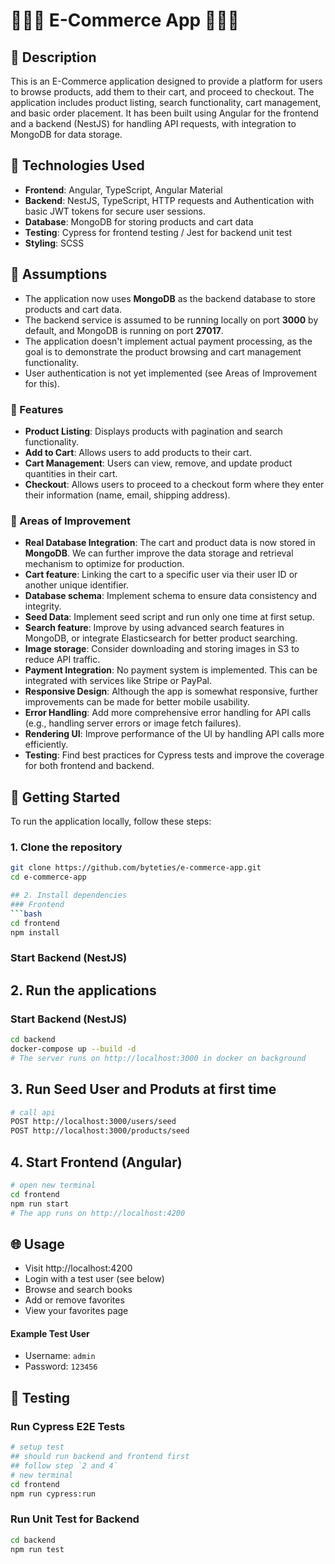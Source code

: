 # 🚀🚀🚀 E-Commerce App 🚀🚀🚀

## 📄 Description

This is an E-Commerce application designed to provide a platform for users to browse products, add them to their cart, and proceed to checkout. The application includes product listing, search functionality, cart management, and basic order placement. It has been built using Angular for the frontend and a backend (NestJS) for handling API requests, with integration to MongoDB for data storage.

## 📄 Technologies Used

- **Frontend**: Angular, TypeScript, Angular Material
- **Backend**: NestJS, TypeScript, HTTP requests and Authentication with basic JWT tokens for secure user sessions.
- **Database**: MongoDB for storing products and cart data
- **Testing**: Cypress for frontend testing / Jest for backend unit test
- **Styling**: SCSS

## 📝 Assumptions

- The application now uses **MongoDB** as the backend database to store products and cart data.
- The backend service is assumed to be running locally on port **3000** by default, and MongoDB is running on port **27017**.
- The application doesn't implement actual payment processing, as the goal is to demonstrate the product browsing and cart management functionality.
- User authentication is not yet implemented (see Areas of Improvement for this).

### 📝 Features
- **Product Listing**: Displays products with pagination and search functionality.
- **Add to Cart**: Allows users to add products to their cart.
- **Cart Management**: Users can view, remove, and update product quantities in their cart.
- **Checkout**: Allows users to proceed to a checkout form where they enter their information (name, email, shipping address).

### 📝 Areas of Improvement
- **Real Database Integration**: The cart and product data is now stored in **MongoDB**. We can further improve the data storage and retrieval mechanism to optimize for production.
- **Cart feature**: Linking the cart to a specific user via their user ID or another unique identifier. 
- **Database schema**: Implement schema to ensure data consistency and integrity.
- **Seed Data**: Implement seed script and run only one time at first setup.
- **Search feature**: Improve by using advanced search features in MongoDB, or integrate Elasticsearch for better product searching.
- **Image storage**: Consider downloading and storing images in S3 to reduce API traffic.
- **Payment Integration**: No payment system is implemented. This can be integrated with services like Stripe or PayPal.
- **Responsive Design**: Although the app is somewhat responsive, further improvements can be made for better mobile usability.
- **Error Handling**: Add more comprehensive error handling for API calls (e.g., handling server errors or image fetch failures).
- **Rendering UI**: Improve performance of the UI by handling API calls more efficiently.
- **Testing**: Find best practices for Cypress tests and improve the coverage for both frontend and backend.

## 🚀 Getting Started

To run the application locally, follow these steps:

### 1. **Clone the repository**

```bash
git clone https://github.com/byteties/e-commerce-app.git
cd e-commerce-app

## 2. Install dependencies
### Frontend
```bash
cd frontend
npm install
```
### Start Backend (NestJS)
##  2. Run the applications
### Start Backend (NestJS)
```bash
cd backend
docker-compose up --build -d
# The server runs on http://localhost:3000 in docker on background
```

##  3. Run Seed User and Produts at first time
```bash
# call api 
POST http://localhost:3000/users/seed
POST http://localhost:3000/products/seed
```

## 4. Start Frontend (Angular)
```bash
# open new terminal
cd frontend
npm run start
# The app runs on http://localhost:4200
```
## 🌐 Usage

- Visit http://localhost:4200
- Login with a test user (see below)
- Browse and search books
- Add or remove favorites
- View your favorites page

#### Example Test User
- Username: `admin`
- Password: `123456`

## 🧪 Testing
### Run Cypress E2E Tests
```bash
# setup test
## should run backend and frontend first
## follow step `2 and 4`
# new terminal
cd frontend
npm run cypress:run
```
### Run Unit Test for Backend
```bash
cd backend
npm run test
```